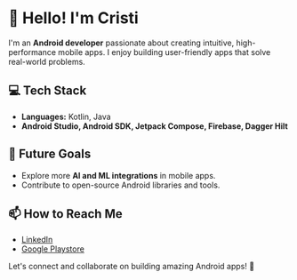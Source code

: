 # 👋 Hello! I'm Cristi

I'm an **Android developer** passionate about creating intuitive, high-performance mobile apps. I enjoy building user-friendly apps that solve real-world problems.

## 💻 Tech Stack
- **Languages:** Kotlin, Java
- **Android Studio, Android SDK, Jetpack Compose, Firebase, Dagger Hilt**

## 🎯 Future Goals
- Explore more **AI and ML integrations** in mobile apps.
- Contribute to open-source Android libraries and tools.

## 📫 How to Reach Me
- [LinkedIn](https://www.linkedin.com/in/ditacristianionut)
- [Google Playstore](https://play.google.com/store/apps/dev?id=6998019639923772389)

Let's connect and collaborate on building amazing Android apps! 🚀
